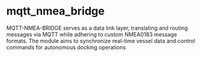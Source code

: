 # mqtt_nmea_bridge
MQTT-NMEA-BRIDGE serves as a data link layer, translating and routing messages via MQTT while adhering to custom NMEA0183 message formats. The module aims to synchronize real-time vessel data and control commands for autonomous docking operations
